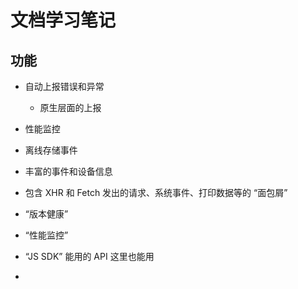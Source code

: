 # 文档学习笔记

## 功能

- 自动上报错误和异常
  - 原生层面的上报
- 性能监控

- 离线存储事件
- 丰富的事件和设备信息
- 包含 XHR 和 Fetch 发出的请求、系统事件、打印数据等的 “面包屑”
- “版本健康”
- “性能监控”
- “JS SDK” 能用的 API 这里也能用
-
